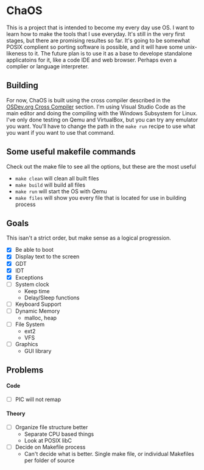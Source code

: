 # ChaOS
This is a project that is intended to become my every day use OS. I want to learn how to make the tools that I use everyday. It's still in the very first stages, but there are promising resultes so far. It's going to be somewhat POSIX complient so porting software is possible, and it will have some unix-likeness to it. The future plan is to use it as a base to develope standalone applicatoins for it, like a code IDE and web browser. Perhaps even a complier or language interpreter. 

## Building
For now, ChaOS is built using the cross compiler described in the [OSDev.org Cross Compiler](https://wiki.osdev.org/GCC_Cross-Compiler) section. I'm using Visual Studio Code as the main editor and doing the compiling with the Windows Subsystem for Linux. I've only done testing on Qemu and VirtualBox, but you can try any emulator you want. You'll have to change the path in the `make run` recipe to use what you want if you want to use that command.

## **Some useful makefile commands**
Check out the make file to see all the options, but these are the most useful
- `make clean` will clean all built files
- `make build` will build all files
- `make run` will start the OS with Qemu
- `make files` will show you every file that is located for use in building process

## **Goals**
This isan't a strict order, but make sense as a logical progression.
- [x] Be able to boot
- [x] Display text to the screen
- [x] GDT
- [x] IDT
- [x] Exceptions
- [ ] System clock
   * Keep time
   * Delay/Sleep functions
- [ ] Keyboard Support
- [ ] Dynamic Memory
   * malloc, heap
- [ ] File System
   * ext2
   * VFS
- [ ] Graphics
   * GUI library


## **Problems**
#### Code
- [ ] PIC will not remap

#### Theory
- [ ] Organize file structure better
  * Separate CPU based things
  * Look at POSIX libC
- [ ] Decide on Makefile process
  * Can't decide what is better. Single make file, or individual Makefiles per folder of source
